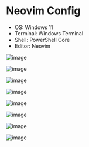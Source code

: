 # Neovim Config

- OS: Windows 11
- Terminal: Windows Terminal
- Shell: PowerShell Core
- Editor: Neovim

![image](https://user-images.githubusercontent.com/59997405/208242383-16746991-f510-4290-ab1a-8f306f0889ae.png)

![image](https://user-images.githubusercontent.com/59997405/208242393-903fd676-102b-473c-bd1b-5298423c83f4.png)

![image](https://user-images.githubusercontent.com/59997405/208242400-ee525080-8e4d-4b23-b50f-4266ea488bda.png)

![image](https://user-images.githubusercontent.com/59997405/208308028-8ca40ca5-9e4d-425a-9100-5b692e3b4e36.png)

![image](https://user-images.githubusercontent.com/59997405/208308050-0476b321-8883-4416-9bfd-cd033e07be25.png)

![image](https://user-images.githubusercontent.com/59997405/208308091-402b9238-a804-4229-bc31-f800a2b49643.png)

![image](https://user-images.githubusercontent.com/59997405/208308113-3ecfd34e-0fa4-455d-b2d6-c986dfcd42c9.png)

![image](https://user-images.githubusercontent.com/59997405/208308312-c5c14c4b-53c0-4a3b-a1ce-8403020be06c.png)
